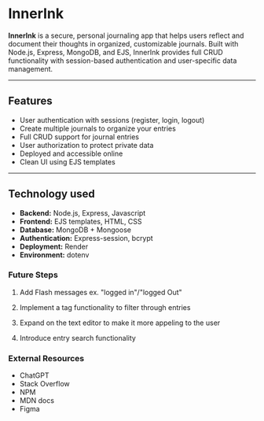 # InnerInk

**InnerInk** is a secure, personal journaling app that helps users reflect and document their thoughts in organized, customizable journals. Built with Node.js, Express, MongoDB, and EJS, InnerInk provides full CRUD functionality with session-based authentication and user-specific data management.

---

## Features

- User authentication with sessions (register, login, logout)
- Create multiple journals to organize your entries
- Full CRUD support for journal entries
- User authorization to protect private data
- Deployed and accessible online
- Clean UI using EJS templates

---

## Technology used

- **Backend:** Node.js, Express, Javascript
- **Frontend:** EJS templates, HTML, CSS
- **Database:** MongoDB + Mongoose
- **Authentication:** Express-session, bcrypt
- **Deployment:** Render
- **Environment:** dotenv

### Future Steps

1. Add Flash messages ex. "logged in"/"logged Out"

2. Implement a tag functionality to filter through entries

3. Expand on the text editor to make it more appeling to the user

4. Introduce entry search functionality

### External Resources

- ChatGPT
- Stack Overflow
- NPM
- MDN docs
- Figma
